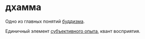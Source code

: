 # дхамма
Одно из главных понятий [буддизма](%D0%B1%D1%83%D0%B4%D0%B4%D0%B8%D0%B7%D0%BC).

Единичный элемент [субъективного опыта](%D1%81%D1%83%D0%B1%D1%8A%D0%B5%D0%BA%D1%82%D0%B8%D0%B2%D0%BD%D1%8B%D0%B9%20%D0%BE%D0%BF%D1%8B%D1%82), квант восприятия.